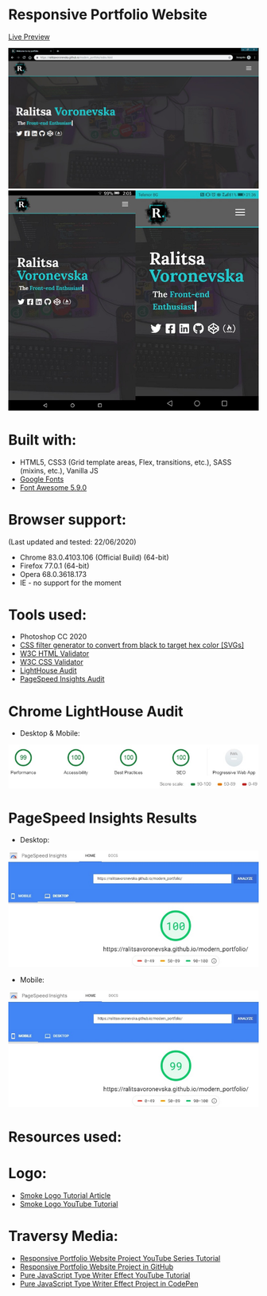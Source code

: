 # Responsive Portfolio Website
[Live Preview](https://ralitsavoronevska.github.io/modern_portfolio/)

<img src="dist/img/modern_portfolio_desktop_preview.jpg" />
<img src="dist/img/modern_portfolio_tablet_&_mobile_preview.jpg"/>

# Built with:
* HTML5, CSS3 (Grid template areas, Flex, transitions, etc.), SASS (mixins, etc.), Vanilla JS
* [Google Fonts](https://fonts.google.com/)
* [Font Awesome 5.9.0](https://fontawesome.com/changelog/latest)

# Browser support:
(Last updated and tested: 22/06/2020)
* Chrome 83.0.4103.106 (Official Build) (64-bit)
* Firefox 77.0.1 (64-bit)
* Opera 68.0.3618.173
* IE - no support for the moment

# Tools used:
* Photoshop CC 2020
* [CSS filter generator to convert from black to target hex color [SVGs]](https://codepen.io/sosuke/pen/Pjoqqp)
* [W3C HTML Validator](https://validator.w3.org/)
* [W3C CSS Validator](https://jigsaw.w3.org/css-validator/)
* [LightHouse Audit](https://developers.google.com/web/tools/lighthouse/)
* [PageSpeed Insights Audit](https://developers.google.com/speed/pagespeed/insights/)

# Chrome LightHouse Audit

* Desktop & Mobile:
<img src="dist/img/modern_portfolio_desktop_&_mobile_LightHouse_Audit.jpg" />

# PageSpeed Insights Results

* Desktop:
<img src="dist/img/PageSpeed_Insights_desktop.jpg" />

* Mobile:
<img src="dist/img/PageSpeed_Insights_mobile.jpg" />

# Resources used:

# Logo:
* [Smoke Logo Tutorial Article](http://dezcorb.com/how-to-create-a-smoke-logo-in-photoshop-cs6-smoke-alphabet-logo/)
* [Smoke Logo YouTube Tutorial](https://www.youtube.com/watch?time_continue=1&v=BuDmeErQXqQ)

# Traversy Media:
* [Responsive Portfolio Website Project YouTube Series Tutorial](https://www.youtube.com/watch?v=gYzHS-n2gqU&list=PLillGF-RfqbYoGoCjKoMOkVznV6aSXKzU)
* [Responsive Portfolio Website Project in GitHub](https://github.com/bradtraversy/modern_portfolio)
* [Pure JavaScript Type Writer Effect YouTube Tutorial](https://www.youtube.com/watch?v=POX3dT-pB4E)
* [Pure JavaScript Type Writer Effect Project in CodePen](https://codepen.io/bradtraversy/pen/jeNjwP)